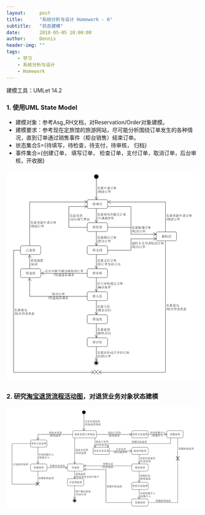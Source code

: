 ```yaml
---
layout:     post
title:      "系统分析与设计 Homework - 6"
subtitle:   "状态建模"
date:       2018-05-05 18:00:00
author:     Dennis
header-img: ""
tags:
    - 学习
    - 系统分析与设计
    - Homework
---
```


建模工具：UMLet 14.2

### 1. 使用UML State Model
 - 建模对象：参考Asg_RH文档，对Reservation/Order对象建模。
 - 建模要求：参考现在定旅馆的旅游网站，尽可能分析围绕订单发生的各种情况，直到订单通过销售事件（柜台销售）结束订单。
 - 状态集合S={待填写，待检查，待支付，待审核， 归档}
 - 事件集合={创建订单， 填写订单， 检查订单，支付订单，取消订单，后台审核，开收据}

 ![State Model](/img/in-post/SAAD-homework/hw6/订旅馆.png)

### 2. 研究[淘宝退货流程活动图](http://bigdata.taobao.com/doc.htm?spm=a219a.7629065.1.21.mjYP25#?docType=1&docId=102594)，对退货业务对象状态建模

![State Model](/img/in-post/SAAD-homework/hw6/淘宝退货.png)
